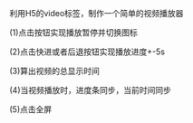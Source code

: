利用H5的video标签，制作一个简单的视频播放器

(1)点击按钮实现播放暂停并切换图标

(2)点击快进或者后退按钮实现播放进度+-5s

(3)算出视频的总显示时间

(4)当视频播放时，进度条同步，当前时间同步

(5)点击全屏
